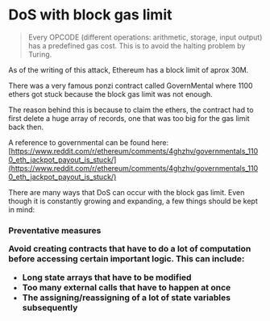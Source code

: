 # DoS with block gas limit

> Every OPCODE (different operations: arithmetic, storage, input output) has a predefined gas cost. This is to avoid the halting problem by Turing.

As of the writing of this attack, Ethereum has a block limit of aprox 30M.

There was a very famous ponzi contract called GovernMental where 1100 ethers got stuck because the block gas limit was not enough. 

The reason behind this is because to claim the ethers, the contract had to first delete a huge array of records, one that was too big for the gas limit back then.

A reference to governmental can be found here: [https://www.reddit.com/r/ethereum/comments/4ghzhv/governmentals_1100_eth_jackpot_payout_is_stuck/](https://www.reddit.com/r/ethereum/comments/4ghzhv/governmentals_1100_eth_jackpot_payout_is_stuck/)

There are many ways that DoS can occur with the block gas limit. Even though it is constantly growing and expanding, a few things should be kept in mind:

<h3> Preventative measures

Avoid creating contracts that have to do a lot of computation before accessing certain important logic. This can include:

- Long state arrays that have to be modified
- Too many external calls that have to happen at once
- The assigning/reassigning of a lot of state variables subsequently
